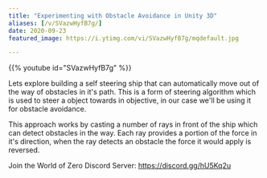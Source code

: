 ```yaml
---
title: "Experimenting with Obstacle Avoidance in Unity 3D"
aliases: [/v/SVazwHyfB7g/]
date: 2020-09-23
featured_image: https://i.ytimg.com/vi/SVazwHyfB7g/mqdefault.jpg

---
```


{{% youtube id="SVazwHyfB7g" %}}

Lets explore building a self steering ship that can automatically move out of the way of obstacles in it's path. This is a form of steering algorithm which is used to steer a object towards in objective, in our case we'll be using it for obstacle avoidance.

This approach works by casting a number of rays in front of the ship which can detect obstacles in the way. Each ray provides a portion of the force in it's direction, when the ray detects an obstacle the force it would apply is reversed.

Join the World of Zero Discord Server: https://discord.gg/hU5Kq2u